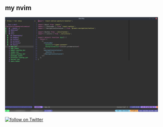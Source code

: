 ## my nvim

![Demo](./screenshot/demo.png)

<a href="https://twitter.com/intent/follow?screen_name=jilvanx"><img src="https://img.shields.io/twitter/follow/jilvanx?style=social&logo=twitter" alt="follow on Twitter"></a>
